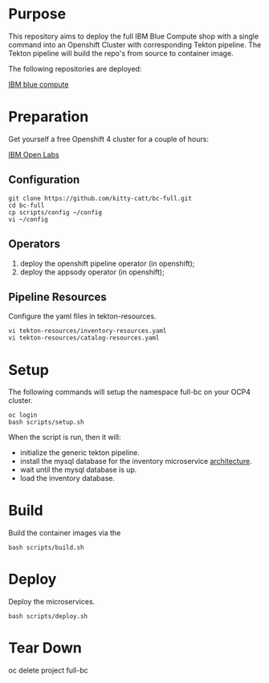 # Purpose

This repository aims to deploy the full IBM Blue Compute shop with a single command into an Openshift Cluster with corresponding Tekton pipeline. The Tekton pipeline will build the repo's from source to container image. <br>

The following repositories are deployed: <br>

[IBM blue compute](https://github.com/ibm-garage-ref-storefront/?q=storefront-ui+OR+spring&type=&language=)

# Preparation

Get yourself a free Openshift 4 cluster for a couple of hours:

[IBM Open Labs](https://developer.ibm.com/openlabs/openshift)

## Configuration

    git clone https://github.com/kitty-catt/bc-full.git
    cd bc-full   
    cp scripts/config ~/config
    vi ~/config

## Operators

1. deploy the openshift pipeline operator (in openshift);
2. deploy the appsody operator (in openshift);

## Pipeline Resources

Configure the yaml files in tekton-resources.

    vi tekton-resources/inventory-resources.yaml
    vi tekton-resources/catalog-resources.yaml

# Setup

The following commands will setup the namespace full-bc on your OCP4 cluster.

    oc login
    bash scripts/setup.sh

When the script is run, then it will:
- initialize the generic tekton pipeline.
- install the mysql database for the inventory microservice [architecture](https://github.com/ibm-garage-ref-storefront/inventory-ms-spring). 
- wait until the mysql database is up.
- load the inventory database.

# Build

Build the container images via the 

    bash scripts/build.sh

# Deploy

Deploy the microservices.

    bash scripts/deploy.sh


# Tear Down

   oc delete project full-bc

